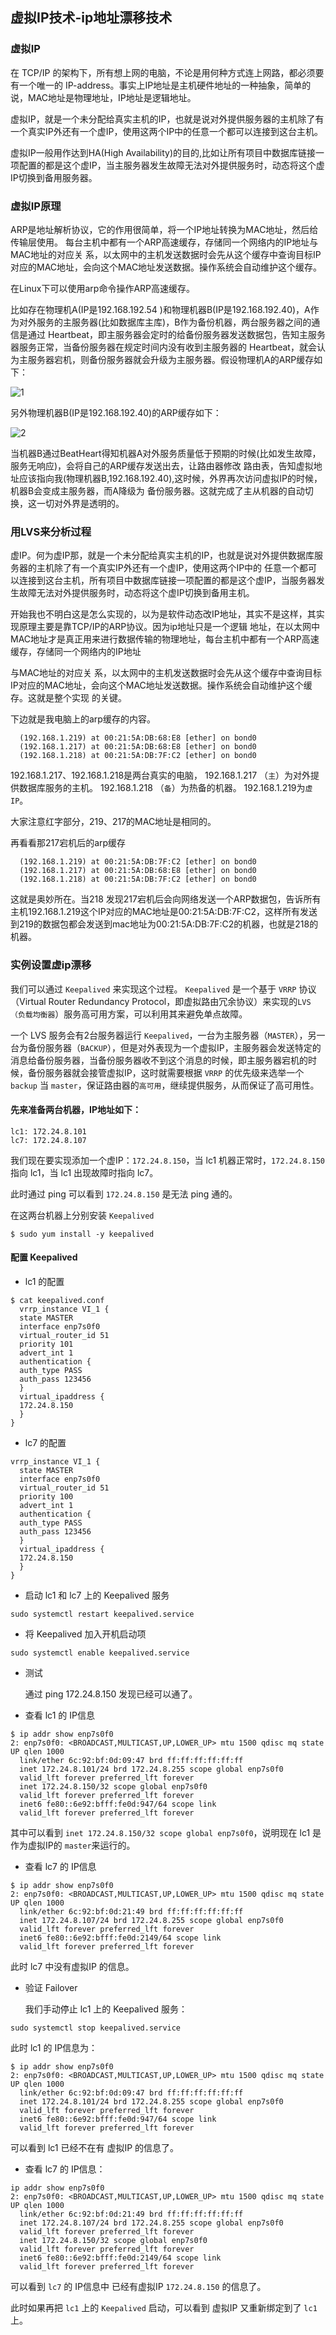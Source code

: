 ## 虚拟IP技术-ip地址漂移技术
### 虚拟IP
  在 TCP/IP 的架构下，所有想上网的电脑，不论是用何种方式连上网路，都必须要有一个唯一的 IP-address。事实上IP地址是主机硬件地址的一种抽象，简单的说，MAC地址是物理地址，IP地址是逻辑地址。
  
  虚拟IP，就是一个未分配给真实主机的IP，也就是说对外提供服务器的主机除了有一个真实IP外还有一个虚IP，使用这两个IP中的任意一个都可以连接到这台主机。
  
  虚拟IP一般用作达到HA(High Availability)的目的,比如让所有项目中数据库链接一项配置的都是这个虚IP，当主服务器发生故障无法对外提供服务时，动态将这个虚IP切换到备用服务器。
### 虚拟IP原理
  ARP是地址解析协议，它的作用很简单，将一个IP地址转换为MAC地址，然后给传输层使用。
  每台主机中都有一个ARP高速缓存，存储同一个网络内的IP地址与MAC地址的对应关 系，以太网中的主机发送数据时会先从这个缓存中查询目标IP对应的MAC地址，会向这个MAC地址发送数据。操作系统会自动维护这个缓存。
  
  在Linux下可以使用arp命令操作ARP高速缓存。
  
  比如存在物理机A(IP是192.168.192.54 )和物理机器B(IP是192.168.192.40)，A作为对外服务的主服务器(比如数据库主库)，B作为备份机器，两台服务器之间的通信是通过 Heartbeat，即主服务器会定时的给备份服务器发送数据包，告知主服务器服务正常，当备份服务器在规定时间内没有收到主服务器的 Heartbeat，就会认为主服务器宕机，则备份服务器就会升级为主服务器。假设物理机A的ARP缓存如下：
  
  ![1](https://img2018.cnblogs.com/blog/885859/201908/885859-20190825225619249-1735742106.png)
  
  另外物理机器B(IP是192.168.192.40)的ARP缓存如下：
  
  ![2](https://img2018.cnblogs.com/blog/885859/201908/885859-20190825225631629-422632752.png)
 
  当机器B通过BeatHeart得知机器A对外服务质量低于预期的时候(比如发生故障，服务无响应)，会将自己的ARP缓存发送出去，让路由器修改 路由表，告知虚拟地址应该指向我(物理机器B,192.168.192.40),这时候，外界再次访问虚拟IP的时候，机器B会变成主服务器，而A降级为 备份服务器。这就完成了主从机器的自动切换，这一切对外界是透明的。
### 用LVS来分析过程
  虚IP。何为虚IP那，就是一个未分配给真实主机的IP，也就是说对外提供数据库服务器的主机除了有一个真实IP外还有一个虚IP，使用这两个IP中的 任意一个都可以连接到这台主机，所有项目中数据库链接一项配置的都是这个虚IP，当服务器发生故障无法对外提供服务时，动态将这个虚IP切换到备用主机。
  
  开始我也不明白这是怎么实现的，以为是软件动态改IP地址，其实不是这样，其实现原理主要是靠TCP/IP的ARP协议。因为ip地址只是一个逻辑 地址，在以太网中MAC地址才是真正用来进行数据传输的物理地址，每台主机中都有一个ARP高速缓存，存储同一个网络内的IP地址
  
  与MAC地址的对应关 系，以太网中的主机发送数据时会先从这个缓存中查询目标IP对应的MAC地址，会向这个MAC地址发送数据。操作系统会自动维护这个缓存。这就是整个实现 的关键。
  
  下边就是我电脑上的arp缓存的内容。
```
  (192.168.1.219) at 00:21:5A:DB:68:E8 [ether] on bond0
  (192.168.1.217) at 00:21:5A:DB:68:E8 [ether] on bond0
  (192.168.1.218) at 00:21:5A:DB:7F:C2 [ether] on bond0
```
  192.168.1.217、192.168.1.218是两台真实的电脑，
  192.168.1.217 （`主`）为对外提供数据库服务的主机。
  192.168.1.218 （`备`）为热备的机器。
  192.168.1.219为`虚IP`。
  
  大家注意红字部分，219、217的MAC地址是相同的。
  
  再看看那217宕机后的arp缓存
```
  (192.168.1.219) at 00:21:5A:DB:7F:C2 [ether] on bond0
  (192.168.1.217) at 00:21:5A:DB:68:E8 [ether] on bond0
  (192.168.1.218) at 00:21:5A:DB:7F:C2 [ether] on bond0 
```
  这就是奥妙所在。当218 发现217宕机后会向网络发送一个ARP数据包，告诉所有主机192.168.1.219这个IP对应的MAC地址是00:21:5A:DB:7F:C2，这样所有发送到219的数据包都会发送到mac地址为00:21:5A:DB:7F:C2的机器，也就是218的机器。
### 实例设置虚ip漂移 
  我们可以通过 `Keepalived` 来实现这个过程。 `Keepalived` 是一个基于 `VRRP` 协议（Virtual Router Redundancy Protocol，即虚拟路由冗余协议）来实现的`LVS（负载均衡器`）服务高可用方案，可以利用其来避免单点故障。
  
  一个 LVS 服务会有2台服务器运行 `Keepalived`，一台为主服务器（`MASTER`），另一台为备份服务器（`BACKUP`），但是对外表现为一个虚拟IP，主服务器会发送特定的消息给备份服务器，当备份服务器收不到这个消息的时候，即主服务器宕机的时候，备份服务器就会接管虚拟IP，这时就需要根据 `VRRP` 的优先级来选举一个 `backup` 当 `master`，保证路由器的`高可用`，继续提供服务，从而保证了高可用性。
#### 先来准备两台机器，IP地址如下：
```
lc1: 172.24.8.101
lc7: 172.24.8.107
```
  我们现在要实现添加一个虚IP：`172.24.8.150`，当 lc1 机器正常时，`172.24.8.150` 指向 lc1，当 lc1 出现故障时指向 lc7。
  
  此时通过 ping 可以看到 `172.24.8.150` 是无法 ping 通的。
  
  在这两台机器上分别安装 `Keepalived`
```
$ sudo yum install -y keepalived
```
#### 配置 Keepalived
- lc1 的配置
```
$ cat keepalived.conf
  vrrp_instance VI_1 {
  state MASTER
  interface enp7s0f0
  virtual_router_id 51
  priority 101
  advert_int 1
  authentication {
  auth_type PASS
  auth_pass 123456
  }
  virtual_ipaddress {
  172.24.8.150
  }
}
```
- lc7 的配置　　
```
vrrp_instance VI_1 {
  state MASTER
  interface enp7s0f0
  virtual_router_id 51
  priority 100
  advert_int 1
  authentication {
  auth_type PASS
  auth_pass 123456
  }
  virtual_ipaddress {
  172.24.8.150
  }
}
```
- 启动 lc1 和 lc7 上的 Keepalived 服务
```
sudo systemctl restart keepalived.service
```
- 将 Keepalived 加入开机启动项
```
sudo systemctl enable keepalived.service
```
- 测试
  
  通过 ping 172.24.8.150 发现已经可以通了。
  　　
- 查看 lc1 的 IP信息
```
$ ip addr show enp7s0f0
2: enp7s0f0: <BROADCAST,MULTICAST,UP,LOWER_UP> mtu 1500 qdisc mq state UP qlen 1000
  link/ether 6c:92:bf:0d:09:47 brd ff:ff:ff:ff:ff:ff
  inet 172.24.8.101/24 brd 172.24.8.255 scope global enp7s0f0
  valid_lft forever preferred_lft forever
  inet 172.24.8.150/32 scope global enp7s0f0
  valid_lft forever preferred_lft forever
  inet6 fe80::6e92:bfff:fe0d:947/64 scope link
  valid_lft forever preferred_lft forever
```
  其中可以看到 `inet 172.24.8.150/32 scope global enp7s0f0`，说明现在 lc1 是作为虚拟IP的 `master`来运行的。
  　　
- 查看 lc7 的 IP信息
```
$ ip addr show enp7s0f0
2: enp7s0f0: <BROADCAST,MULTICAST,UP,LOWER_UP> mtu 1500 qdisc mq state UP qlen 1000
  link/ether 6c:92:bf:0d:21:49 brd ff:ff:ff:ff:ff:ff
  inet 172.24.8.107/24 brd 172.24.8.255 scope global enp7s0f0
  valid_lft forever preferred_lft forever
  inet6 fe80::6e92:bfff:fe0d:2149/64 scope link
  valid_lft forever preferred_lft forever
```
  此时 lc7 中没有虚拟IP 的信息。
  　　
- 验证 Failover

  我们手动停止 lc1 上的 Keepalived 服务：

```
sudo systemctl stop keepalived.service
```
  此时 lc1 的 IP信息为：

```
$ ip addr show enp7s0f0
2: enp7s0f0: <BROADCAST,MULTICAST,UP,LOWER_UP> mtu 1500 qdisc mq state UP qlen 1000
  link/ether 6c:92:bf:0d:09:47 brd ff:ff:ff:ff:ff:ff
  inet 172.24.8.101/24 brd 172.24.8.255 scope global enp7s0f0
  valid_lft forever preferred_lft forever
  inet6 fe80::6e92:bfff:fe0d:947/64 scope link
  valid_lft forever preferred_lft forever
```
  可以看到 lc1 已经不在有 虚拟IP 的信息了。
  　　
- 查看 lc7 的 IP信息：
```
ip addr show enp7s0f0
2: enp7s0f0: <BROADCAST,MULTICAST,UP,LOWER_UP> mtu 1500 qdisc mq state UP qlen 1000
  link/ether 6c:92:bf:0d:21:49 brd ff:ff:ff:ff:ff:ff
  inet 172.24.8.107/24 brd 172.24.8.255 scope global enp7s0f0
  valid_lft forever preferred_lft forever
  inet 172.24.8.150/32 scope global enp7s0f0
  valid_lft forever preferred_lft forever
  inet6 fe80::6e92:bfff:fe0d:2149/64 scope link
  valid_lft forever preferred_lft forever
```
  可以看到 `lc7` 的 IP信息中 已经有虚拟IP `172.24.8.150` 的信息了。

  此时如果再把 `lc1` 上的 `Keepalived` 启动，可以看到 虚拟IP 又重新绑定到了 `lc1` 上。
 
